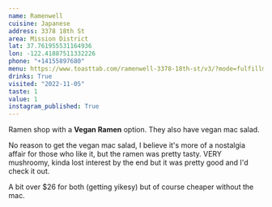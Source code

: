 ```yaml
---
name: Ramenwell
cuisine: Japanese
address: 3378 18th St
area: Mission District
lat: 37.761955531164936
lon: -122.41887511332226
phone: "+14155897680"
menu: https://www.toasttab.com/ramenwell-3378-18th-st/v3/?mode=fulfillment
drinks: True
visited: "2022-11-05"
taste: 1
value: 1
instagram_published: True
---
```


Ramen shop with a **Vegan Ramen** option. They also have vegan mac salad.

No reason to get the vegan mac salad, I believe it's more of a nostalgia affair for those who like it, but the ramen was pretty tasty. VERY mushroomy, kinda lost interest by the end but it was pretty good and I'd check it out. 

A bit over $26 for both (getting yikesy) but of course cheaper without the mac.
